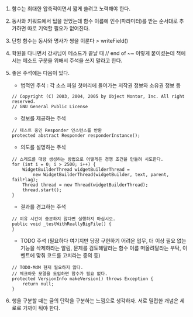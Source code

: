 1. 함수는 최대한 압축적이면서 짧게 쓸려고 노력해야 한다.

2. 동사와 키워드에서 팁을 얻었는데 함수 이름에 인수(파라미터)를 받는 순서대로 추가하면 따로 기억할 필요가 없어진다.

3. 단항 함수는 동사와 명사가 쌍을 이룬다 > writeField()

4. 학원을 다니면서 강사님이 메소드가 끝날 때 // end of ~~ 이렇게 붙이셨는데 책에서는 메소드 구분을 위해서 주석을 쓰지 말라고 한다.

5. 좋은 주석에는 다음이 있다.
    
    * 법적인 주석 : 각 소스 파일 첫머리에 들어가는 저작권 정보와 소유권 정보 등
    ```
    // Copyright (C) 2003, 2004, 2005 by Object Montor, Inc. All right reserved.
    // GNU General Public License
    ```
    * 정보를 제공하는 주석

    ```
    // 테스트 중인 Responder 인스턴스를 반환
    protected abstract Responder responderInstance();
    ```

    * 의도를 설명하는 주석

    ```
    // 스레드를 대량 생성하는 방법으로 어떻게든 경쟁 조건을 만들려 시도한다. 
    for (int i = 0; i > 2500; i++) {
        WidgetBuilderThread widgetBuilderThread = 
            new WidgetBuilderThread(widgetBuilder, text, parent, failFlag);
        Thread thread = new Thread(widgetBuilderThread);
        thread.start();
    }
    ```

    * 결과를 경고하는 주석
    ```
    // 여유 시간이 충분하지 않다면 실행하지 마십시오.
    public void _testWithReallyBigFile() {
    }
    ```

    * TODO 주석 (필요하다 여기지만 당장 구현하기 어려운 업무, 더 이상 필요 없는 기능을 삭제하라는 알림, 문제를 검토해달라는 함수 이름 떠올려달라는 부탁, 이벤트에 맞춰 코드를 고치라는 중의 등)
    ```
    // TODO-MdM 현재 필요하지 않다.
    // 체크아웃 모델을 도입하면 함수가 필요 없다.
    protected VersionInfo makeVersion() throws Exception {
        return null;
    }
    ```



6. 행을 구분할 때는 글의 단락을 구분하는 느낌으로 생각하자. 서로 밀접한 개념은 세로로 가까이 둬야 한다.




